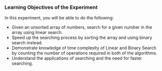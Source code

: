 ### Learning Objectives of the Experiment
In this experiment, you will be able to do the following:

   - Given an unsorted array of numbers, search for a given number in the array using linear search.
   - Speed up the searching process by sorting the array and using binary search instead.
   - Demonstrate knowledge of time complexity of Linear and Binary Search by counting the number of operations required in both of the algorithms.
   - Understand the applications of searching and the need for faster searching.


